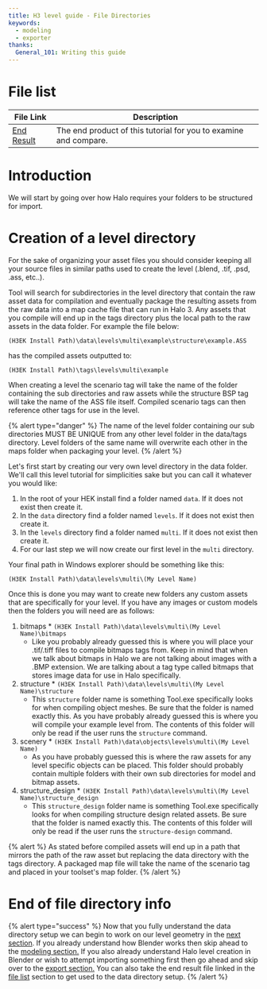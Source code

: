 ```yaml
---
title: H3 level guide - File Directories
keywords:
  - modeling
  - exporter
thanks:
  General_101: Writing this guide
---
```

# File list
| File Link                                                                                       | Description
|------------------------------------------------------------------------------------------------ | -----------------------------------
|[End Result](https://drive.google.com/file/d/1mAFJYWQlvsmC0RqFley1bBOf7GQ2KRGc/view?usp=sharing) | The end product of this tutorial for you to examine and compare.

# Introduction
We will start by going over how Halo requires your folders to be structured for import.

# Creation of a level directory
For the sake of organizing your asset files you should consider keeping all your source files in similar paths used to create the level (.blend, .tif, .psd, .ass, etc..).

Tool will search for subdirectories in the level directory that contain the raw asset data for compilation and eventually package the resulting assets from the raw data into a map cache file that can run in Halo 3. Any assets that you compile will end up in the tags directory plus the local path to the raw assets in the data folder. For example the file below:

`(H3EK Install Path)\data\levels\multi\example\structure\example.ASS`

has the compiled assets outputted to:

`(H3EK Install Path)\tags\levels\multi\example`

When creating a level the scenario tag will take the name of the folder containing the sub directories and raw assets while the structure BSP tag will take the name of the ASS file itself. Compiled scenario tags can then reference other tags for use in the level.

{% alert type="danger" %}
The name of the level folder containing our sub directories MUST BE UNIQUE from any other level folder in the data/tags directory. Level folders of the same name will overwrite each other in the maps folder when packaging your level.
{% /alert %}

Let's first start by creating our very own level directory in the data folder. We'll call this level tutorial for simplicities sake but you can call it whatever you would like:

1. In the root of your HEK install find a folder named `data`. If it does not exist then create it.
2. In the `data` directory find a folder named `levels`. If it does not exist then create it.
3. In the `levels` directory find a folder named `multi`. If it does not exist then create it.
4. For our last step we will now create our first level in the `multi` directory.

Your final path in Windows explorer should be something like this:

`(H3EK Install Path)\data\levels\multi\(My Level Name)`

Once this is done you may want to create new folders any custom assets that are specifically for your level.
If you have any images or custom models then the folders you will need are as follows:

1. bitmaps
		* `(H3EK Install Path)\data\levels\multi\(My Level Name)\bitmaps`
	* Like you probably already guessed this is where you will place your .tif/.tiff files to compile bitmaps tags from. Keep in mind that when we talk about bitmaps in Halo we are not talking about images with a .BMP extension. We are talking about a tag type called bitmaps that stores image data for use in Halo specifically.
2. structure
		* `(H3EK Install Path)\data\levels\multi\(My Level Name)\structure`
	* This `structure` folder name is something Tool.exe specifically looks for when compiling object meshes. Be sure that the folder is named exactly this. As you have probably already guessed this is where you will compile your example level from. The contents of this folder will only be read if the user runs the `structure` command.
3. scenery
		* `(H3EK Install Path)\data\objects\levels\multi\(My Level Name)`
	* As you have probably guessed this is where the raw assets for any level specific objects can be placed. This folder should probably contain multiple folders with their own sub directories for model and bitmap assets.
4. structure_design
		* `(H3EK Install Path)\data\levels\multi\(My Level Name)\structure_design`
	* This `structure_design` folder name is something Tool.exe specifically looks for when compiling structure design related assets. Be sure that the folder is named exactly this. The contents of this folder will only be read if the user runs the `structure-design` command.


{% alert %}
As stated before compiled assets will end up in a path that mirrors the path of the raw asset but replacing the data directory with the tags directory. A packaged map file will take the name of the scenario tag and placed in your toolset's map folder.
{% /alert %}

# End of file directory info

{% alert type="success" %}
Now that you fully understand the data directory setup we can begin to work on our level geometry in the [next section](~blender-prep). If you already understand how Blender works then skip ahead to the [modeling section.](~blender-level-creation-beginner) If you also already understand Halo level creation in Blender or wish to attempt importing something first then go ahead and skip over to the [export section.](~exporting) You can also take the end result file linked in the [file list](~file-directories#file-list) section to get used to the data directory setup.
{% /alert %}
